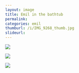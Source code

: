 ```yaml
---
layout: image
title: Emil in the bathtub
permalink: 
categories: emil
thumburl: /i/IMG_9268_thumb.jpg
slideurl: 
---
```


![]({{site.url}}/i/IMG_9268.jpg)

![]({{site.url}}/i/IMG_9266.jpg)

![]({{site.url}}/i/IMG_9287.jpg)


